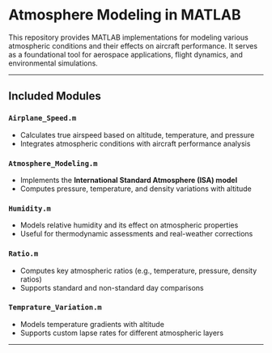 # Atmosphere Modeling in MATLAB

This repository provides MATLAB implementations for modeling various atmospheric conditions and their effects on aircraft performance. It serves as a foundational tool for aerospace applications, flight dynamics, and environmental simulations.

---

## Included Modules

### `Airplane_Speed.m`
- Calculates true airspeed based on altitude, temperature, and pressure
- Integrates atmospheric conditions with aircraft performance analysis

###  `Atmosphere_Modeling.m`
- Implements the **International Standard Atmosphere (ISA) model**
- Computes pressure, temperature, and density variations with altitude

### `Humidity.m`
- Models relative humidity and its effect on atmospheric properties
- Useful for thermodynamic assessments and real-weather corrections

### `Ratio.m`
- Computes key atmospheric ratios (e.g., temperature, pressure, density ratios)
- Supports standard and non-standard day comparisons

### `Temprature_Variation.m`
- Models temperature gradients with altitude
- Supports custom lapse rates for different atmospheric layers

---


